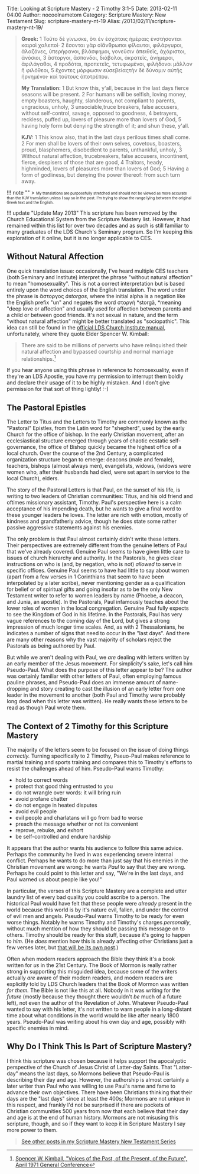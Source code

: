 Title: Looking at Scripture Mastery - 2 Timothy 3:1-5
Date: 2013-02-11 04:00
Author: nocoolnametom
Category: Scripture Mastery: New Testament
Slug: scripture-mastery-nt-19
Alias: /2013/02/11/scripture-mastery-nt-19/

> **Greek:**
>  <span>1</span> Τοῦτο δὲ γίνωσκε, ὅτι ἐν ἐσχάταις ἡμέραις ἐνστήσονται καιροὶ χαλεποί·
>  <span>2</span> ἔσονται γὰρ οἱἄνθρωποι φίλαυτοι, φιλάργυροι, ἀλαζόνες, ὑπερήφανοι, βλάσφημοι, γονεῦσιν ἀπειθεῖς, ἀχάριστοι, ἀνόσιοι,
>  <span>3</span> ἄστοργοι, ἄσπονδοι, διάβολοι, ἀκρατεῖς, ἀνήμεροι, ἀφιλάγαθοι,
>  <span>4</span> προδόται, προπετεῖς, τετυφωμένοι, φιλήδονοι μᾶλλον ἢ φιλόθεοι,
>  <span>5</span> ἔχοντες μόρφωσιν εὐσεβείαςτὴν δὲ δύναμιν αὐτῆς ἠρνημένοι· καὶ τούτους ἀποτρέπου.
>
> **My Translation:**
>  <span>1</span> But know this, y'all, because in the last days fierce seasons will be present.
>  <span>2</span> For humans will be selfish, loving money, empty boasters, haughty, slanderous, not compliant to parents, ungracious, unholy,
>  <span>3</span> unsociable,truce breakers, false accusers, without self-control, savage, opposed to goodness,
>  <span>4</span> betrayers, reckless, puffed up, lovers of pleasure more than lovers of God,
>  <span>5</span> having holy form but denying the strength of it; and shun these, y'all.
>
> **KJV:**
>  <span>1</span> This know also, that in the last days perilous times shall come.
>  <span>2</span> For men shall be lovers of their own selves, covetous, boasters, proud, blasphemers, disobedient to parents, unthankful, unholy,
>  <span>3</span> Without natural affection, trucebreakers, false accusers, incontinent, fierce, despisers of those that are good,
>  <span>4</span> Traitors, heady, highminded, lovers of pleasures more than lovers of God;
>  <span>5</span> Having a form of godliness, but denying the power thereof: from such turn away.

!!! note ""
     > <span style="font-size: x-small;">My translations are purposefully stretched and should not be viewed as more accurate than the KJV translation unless I say so in the post.  I'm trying to show the range lying between the original Greek text and the English.</span>

!!! update "Update May 2013"
     This scripture has been removed by the Church Educational System from the Scripture Mastery list. However, it had remained within this list for over two decades and as such is still familiar to many graduates of the LDS Church's Seminary program. So I'm keeping this exploration of it online, but it is no longer applicable to CES.

Without Natural Affection
-------------------------

One quick translation issue: occasionally, I've heard multiple CES teachers (both Seminary and Institute) interpret the phrase "without natural affection" to mean "homosexuality".  This is not a correct interpretation but is based entirely upon the word choices of the English translation. The word under the phrase is ἄστοργος *ástorgos,* where the initial alpha is a negation like the English prefix "un" and negates the word στοργή *storgā, *meaning "deep love or affection" and usually used for affection between parents and a child or between good friends.  It's not sexual in nature, and the term "without natural affection" might be better translated as "sociopathic".  This idea can still be found in the [official LDS Church Institute manual][], unfortunately, where they quote Elder Spencer W. Kimball:

> There are said to be millions of perverts who have relinquished their natural affection and bypassed courtship and normal marriage relationships.[^1]

[^1]: [Spencer W. Kimball, "Voices of the Past, of the Present, of the Future", April 1971 General Conference][]

If you hear anyone using this phrase in reference to homosexuality, even if they're an LDS Apostle, you have my permission to interrupt them boldly and declare their usage of it to be highly mistaken.  And I don't give permission for that sort of thing lightly! :-)

The Pastoral Epistles
---------------------

The Letter to Titus and the Letters to Timothy are commonly known as the "Pastoral" Epistles, from the Latin word for "shepherd", used by the early Church for the office of bishop.  In the early Christian movement, after an ecclesiastical structure emerged through years of chaotic ecstatic self- governance, the office of Bishop quickly became the highest office of a local church.  Over the course of the 2nd Century, a complicated organization structure began to emerge:  deacons (male and female), teachers, bishops (almost always men), evangelists, widows, (widows were women who, after their husbands had died, were set apart in service to the local Church), elders.

The story of the Pastoral Letters is that Paul, on the sunset of his life, is writing to two leaders of Christian communities: Titus, and his old friend and oftimes missionary assistant, Timothy.  Paul's perspective here is a calm acceptance of his impending death, but he wants to give a final word to these younger leaders he loves.  The letter are rich with emotion, mostly of kindness and grandfatherly advice, though he does state some rather passive aggressive statements against his enemies.

The only problem is that Paul almost certainly didn't write these letters. Their perspectives are extremely different from the genuine letters of Paul that we've already covered.  Genuine Paul seems to have given little care to issues of church hierarchy and authority.  In the Pastorals, he gives clear instructions on who is (and, by negation, who is not) *allowed* to serve in specific offices.  Genuine Paul seems to have had little to say about women (apart from a few verses in 1 Corinthians that seem to have been interpolated by a later scribe), never mentioning gender as a qualification for belief or of spiritual gifts and going insofar as to be the only New Testament writer to refer to women leaders by name (Phoebe, a deacon, and Junia, an apostle).  In the Pastorals, Paul infamously teaches about the lower roles of women in the local congregation.  Genuine Paul fully expects to see the Kingdom of God in his lifetime.  In the Pastorals, Paul has very vague references to the coming day of the Lord, but gives a strong impression of much longer time scales.  And, as with 2 Thessalonians, he indicates a number of signs that need to occur in the "last days".  And there are many other reasons why the vast majority of scholars reject the Pastorals as being authored by Paul.

But while we aren't dealing with Paul, we *are* dealing with letters written by an early member of the Jesus movement.  For simplicity's sake, let's call him Pseudo-Paul.  What does the purpose of this letter appear to be?  The author was certainly familiar with other letters of Paul, often employing famous pauline phrases, and Pseudo-Paul does an immense amount of name-dropping and story creating to cast the illusion of an early letter from one leader in the movement to another (both Paul and Timothy were probably long dead when this letter was written).  He really wants these letters to be read as though Paul wrote them.

The Context of 2 Timothy for this Scripture Mastery
---------------------------------------------------

The majority of the letters seem to be focused on the issue of doing things *correctly.*  Turning specifically to 2 Timothy, Pseuo-Paul makes reference to martial training and sports training and compares this to Timothy's efforts to resist the challenges ahead of him.  Pseudo-Paul warns Timothy:

-   hold to correct words
-   protect that good thing entrusted to you
-   do not wrangle over words: it will bring ruin
-   avoid profane chatter
-   do not engage in heated disputes
-   avoid evil people
-   evil people and charlatans will go from bad to worse
-   preach the message whether or not its convenient
-   reprove, rebuke, and exhort
-   be self-controlled and endure hardship

It appears that the author wants his audience to follow this same advice. Perhaps the community he lived in was experiencing severe internal conflict. Perhaps he wants to do more than just say that his enemies in the Christian movement are wrong: he wants *Paul* to say that they are wrong.  Perhaps he could point to this letter and say, "We're in the last days, and Paul warned us about people like you!"

In particular, the verses of this Scripture Mastery are a complete and utter laundry list of every bad quality you could ascribe to a person.  The historical Paul would have felt that these people were *already* present in the world because this world is by it's nature evil, fallen, and under the control of evil men and angels.  Pseudo-Paul warns Timothy to be ready for even worse things. Notably he warns Timothy and Timothy's charges *personally*, without much mention of how they should be passing this message on to others.  Timothy should be ready for this stuff, because it's going to happen to *him*. (He *does* mention how this is already affecting other Christians just a few verses later, but [that will be its own post][].)

Often when modern readers approach the Bible they think it's a book written for *us* in the 21st Century.  The Book of Mormon is really rather strong in supporting this misguided idea, because some of the writers actually *are* aware of their modern readers, and modern readers are explicitly told by LDS Church leaders that the Book of Mormon was written *for them.*  The Bible is not like this at all.  Nobody in it was writing for the *future* (mostly because they thought there wouldn't *be* much of a future left), not even the author of the Revelation of John.  Whatever Pseudo-Paul wanted to say with his letter, it's not written to warn people in a long-distant time about what conditions in the world would be like after nearly 1800 years.  Pseudo-Paul was writing about his own day and age, possibly with specific enemies in mind.

Why Do I Think This Is Part of Scripture Mastery?
-------------------------------------------------

I think this scripture was chosen because it helps support the apocalyptic perspective of the Church of Jesus Christ of Latter-day Saints.  That "Latter- day" means the last days, so Mormons believe that Pseudo-Paul is describing their day and age.  However, the authorship is almost certainly a later writer than Paul who was willing to use Paul's name and fame to advance their own objectives.  There have been Christians thinking that their days are the "last days" since at least the 400s; Mormons are not unique in this respect, and frankly I'd not be surprised if there are pockets of Christian communities 500 years from now that each believe that their day and age is at the end of human history.  Mormons are not misusing this scripture, though, and so if they want to keep it in Scripture Mastery I say more power to them.

> [See other posts in my Scripture Mastery New Testament Series][]

[official LDS Church Institute manual]: http://www.lds.org/manual/the-life-and-teachings-of-jesus-and-his-apostles/section-10-pauls-witness-to-priesthood-leaders/chapter-45-i-have-fought-a-good-fight-i-have-finished-my-course-i-have-kept-the-faith?lang=eng "The Life and Teachings of Jesus and his Apostles"
[that will be its own post]: |filename|ever-learning.md "“Ever Learning, and Never Able to Come to a Knowledge of the Truth”"
[See other posts in my Scripture Mastery New Testament Series]: |filename|pages/scripture-mastery-new-testament.md "Scripture Mastery: New Testament"
[Spencer W. Kimball, "Voices of the Past, of the Present, of the Future", April 1971 General Conference]: http://www.lds.org/ensign/1971/06/voices-of-the-past-of-the-present-of-the-future?lang=eng "Voices of the Past, of the Present, of the Future"
